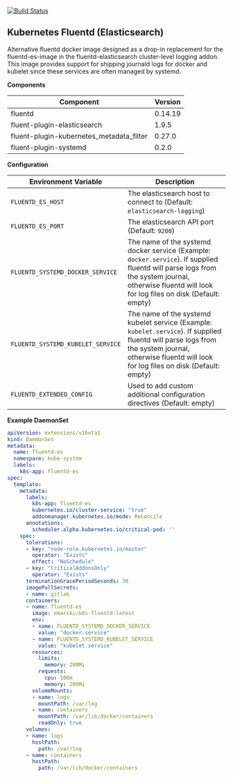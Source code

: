 [![Build Status](https://travis-ci.org/emacski/k8s-fluentd.svg?branch=master)](https://travis-ci.org/emacski/k8s-fluentd)

Kubernetes Fluentd (Elasticsearch)
----------------------------------

Alternative fluentd docker image designed as a drop-in replacement for the
fluentd-es-image in the fluentd-elasticsearch cluster-level logging addon. This
image provides support for shipping journald logs for docker and kubelet since
these services are often managed by systemd.

**Components**

| Component | Version |
| --------- | ------- |
| fluentd | 0.14.19 |
| fluent-plugin-elasticsearch | 1.9.5 |
| fluent-plugin-kubernetes_metadata_filter | 0.27.0 |
| fluent-plugin-systemd | 0.2.0 |

**Configuration**

| Environment Variable | Description |
| -------------------- | ----------- |
| `FLUENTD_ES_HOST` | The elasticsearch host to connect to (Default: `elasticsearch-logging`) |
| `FLUENTD_ES_PORT` | The elasticsearch API port (Default: `9200`) |
| `FLUENTD_SYSTEMD_DOCKER_SERVICE` | The name of the systemd docker service (Example: `docker.service`). If supplied fluentd will parse logs from the system journal, otherwise fluentd will look for log files on disk (Default: empty) |
| `FLUENTD_SYSTEMD_KUBELET_SERVICE` | The name of the systemd kubelet service (Example: `kubelet.service`). If supplied fluentd will parse logs from the system journal, otherwise fluentd will look for log files on disk (Default: empty) |
| `FLUENTD_EXTENDED_CONFIG` | Used to add custom additional configuration directives (Default: empty) |

**Example DaemonSet**
```yaml
apiVersion: extensions/v1beta1
kind: DaemonSet
metadata:
  name: fluentd-es
  namespace: kube-system
  labels:
    k8s-app: fluentd-es
spec:
  template:
    metadata:
      labels:
        k8s-app: fluentd-es
        kubernetes.io/cluster-service: "true"
        addonmanager.kubernetes.io/mode: Reconcile
      annotations:
        scheduler.alpha.kubernetes.io/critical-pod: ''
    spec:
      tolerations:
      - key: "node-role.kubernetes.io/master"
        operator: "Exists"
        effect: "NoSchedule"
      - key: "CriticalAddonsOnly"
        operator: "Exists"
      terminationGracePeriodSeconds: 30
      imagePullSecrets:
      - name: gitlab
      containers:
      - name: fluentd-es
        image: emacski/k8s-fluentd:latest
        env:
        - name: FLUENTD_SYSTEMD_DOCKER_SERVICE
          value: "docker.service"
        - name: FLUENTD_SYSTEMD_KUBELET_SERVICE
          value: "kubelet.service"
        resources:
          limits:
            memory: 200Mi
          requests:
            cpu: 100m
            memory: 200Mi
        volumeMounts:
        - name: logs
          mountPath: /var/log
        - name: containers
          mountPath: /var/lib/docker/containers
          readOnly: true
      volumes:
      - name: logs
        hostPath:
          path: /var/log
      - name: containers
        hostPath:
          path: /var/lib/docker/containers
```
